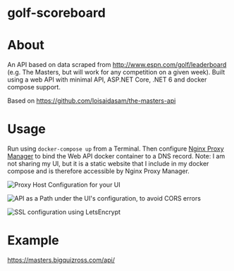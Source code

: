 # golf-scoreboard

# About
An API based on data scraped from http://www.espn.com/golf/leaderboard (e.g. The Masters, but will work for any competition on a given week). Built using a web API with minimal API, ASP.NET Core, .NET 6 and docker compose support.

Based on https://github.com/loisaidasam/the-masters-api

# Usage
Run using `docker-compose up` from a Terminal. Then configure [Nginx Proxy Manager](https://github.com/NginxProxyManager) to bind the Web API docker container to a DNS record.
Note: I am not sharing my UI, but it is a static website that I include in my docker compose and is therefore accessible by Nginx Proxy Manager.

![Proxy Host Configuration for your UI](https://user-images.githubusercontent.com/5255084/162196260-47fe4eb2-5e56-45f7-ac35-252b8f0f2cef.png)

![API as a Path under the UI's configuration, to avoid CORS errors](https://user-images.githubusercontent.com/5255084/162196263-93607daa-3494-41a7-a2b5-8e700bcfbbda.png)

![SSL configuration using LetsEncrypt](https://user-images.githubusercontent.com/5255084/162196267-2964821b-a070-4ed6-8672-944aca7d2d54.png)

# Example
https://masters.bigquizross.com/api/
